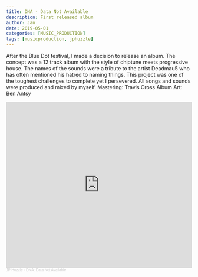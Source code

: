 ```yaml
---
title: DNA - Data Not Available
description: First released album
author: Jan
date: 2019-05-01
categories: [MUSIC_PRODUCTION]
tags: [musicproduction, jphuzzle]
---
```


After the Blue Dot festival, I made a decision to release an album. The concept was a 12 track album with the style of chiptune meets progressive house. The names of the sounds were a tribute to the artist Deadmau5 who has often mentioned his hatred to naming things.
This project was one of the toughest challenges to complete yet I persevered. All songs and sounds were produced and mixed by myself.
Mastering: Travis Cross
Album Art: Ben Antsy

<iframe width="100%" height="450" scrolling="no" frameborder="no" allow="autoplay" src="https://w.soundcloud.com/player/?url=https%3A//api.soundcloud.com/playlists/788831367&color=%23ff5500&auto_play=false&hide_related=false&show_comments=true&show_user=true&show_reposts=false&show_teaser=true"></iframe><div style="font-size: 10px; color: #cccccc;line-break: anywhere;word-break: normal;overflow: hidden;white-space: nowrap;text-overflow: ellipsis; font-family: Interstate,Lucida Grande,Lucida Sans Unicode,Lucida Sans,Garuda,Verdana,Tahoma,sans-serif;font-weight: 100;"><a href="https://soundcloud.com/jphuzzle-1" title="JP Huzzle" target="_blank" style="color: #cccccc; text-decoration: none;">JP Huzzle</a> · <a href="https://soundcloud.com/jphuzzle-1/sets/dna-data-not-available-1" title="DNA: Data Not Available" target="_blank" style="color: #cccccc; text-decoration: none;">DNA: Data Not Available</a></div>
